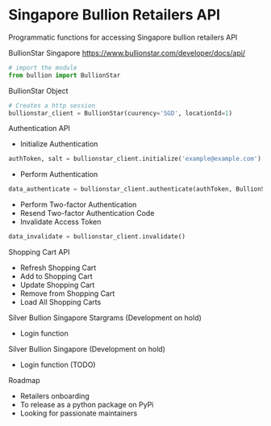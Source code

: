   # Singapore Bullion Retailers API

Programmatic functions for accessing Singapore bullion retailers API


BullionStar Singapore https://www.bullionstar.com/developer/docs/api/


```python
# import the module
from bullion import BullionStar
```

BullionStar Object

```python
# Creates a http session
bullionstar_client = BullionStar(cuurency='SGD', locationId=1)
```

Authentication API
- Initialize Authentication
```python
authToken, salt = bullionstar_client.initialize('example@example.com')
```
- Perform Authentication
```python
data_authenticate = bullionstar_client.authenticate(authToken, BullionStar.encryptPassword(salt, BullionStar.hashPassword(password)))
```
- Perform Two-factor Authentication
- Resend Two-factor Authentication Code
- Invalidate Access Token
```python
data_invalidate = bullionstar_client.invalidate()
```

Shopping Cart API
- Refresh Shopping Cart
- Add to Shopping Cart
- Update Shopping Cart
- Remove from Shopping Cart
- Load All Shopping Carts

Silver Bullion Singapore Stargrams (Development on hold)
- Login function

Silver Bullion Singapore (Development on hold)
- Login function (TODO)

Roadmap
- Retailers onboarding
- To release as a python package on PyPi
- Looking for passionate maintainers
